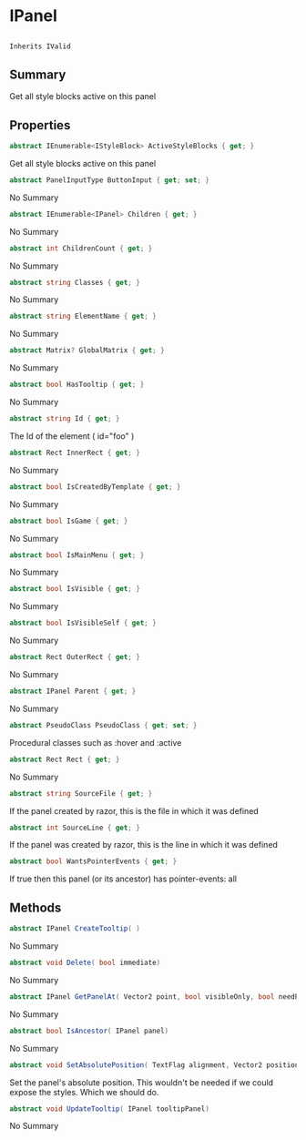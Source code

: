 # IPanel

## 
```c#
Inherits IValid
```

## Summary

Get all style blocks active on this panel
## Properties

```c#
abstract IEnumerable<IStyleBlock> ActiveStyleBlocks { get; } 
```
Get all style blocks active on this panel
```c#
abstract PanelInputType ButtonInput { get; set; } 
```
No Summary
```c#
abstract IEnumerable<IPanel> Children { get; } 
```
No Summary
```c#
abstract int ChildrenCount { get; } 
```
No Summary
```c#
abstract string Classes { get; } 
```
No Summary
```c#
abstract string ElementName { get; } 
```
No Summary
```c#
abstract Matrix? GlobalMatrix { get; } 
```
No Summary
```c#
abstract bool HasTooltip { get; } 
```
No Summary
```c#
abstract string Id { get; } 
```
The Id of the element ( id="foo" )
```c#
abstract Rect InnerRect { get; } 
```
No Summary
```c#
abstract bool IsCreatedByTemplate { get; } 
```
No Summary
```c#
abstract bool IsGame { get; } 
```
No Summary
```c#
abstract bool IsMainMenu { get; } 
```
No Summary
```c#
abstract bool IsVisible { get; } 
```
No Summary
```c#
abstract bool IsVisibleSelf { get; } 
```
No Summary
```c#
abstract Rect OuterRect { get; } 
```
No Summary
```c#
abstract IPanel Parent { get; } 
```
No Summary
```c#
abstract PseudoClass PseudoClass { get; set; } 
```
Procedural classes such as :hover and :active
```c#
abstract Rect Rect { get; } 
```
No Summary
```c#
abstract string SourceFile { get; } 
```
If the panel created by razor, this is the file in which it was defined
```c#
abstract int SourceLine { get; } 
```
If the panel was created by razor, this is the line in which it was defined
```c#
abstract bool WantsPointerEvents { get; } 
```
If true then this panel (or its ancestor) has pointer-events: all
## Methods

```c#
abstract IPanel CreateTooltip( ) 
```
No Summary
```c#
abstract void Delete( bool immediate) 
```
No Summary
```c#
abstract IPanel GetPanelAt( Vector2 point, bool visibleOnly, bool needPointerEvents = false) 
```
No Summary
```c#
abstract bool IsAncestor( IPanel panel) 
```
No Summary
```c#
abstract void SetAbsolutePosition( TextFlag alignment, Vector2 position, float offset) 
```
Set the panel's absolute position. This wouldn't be needed if we could expose the styles. Which we should
do.
```c#
abstract void UpdateTooltip( IPanel tooltipPanel) 
```
No Summary
